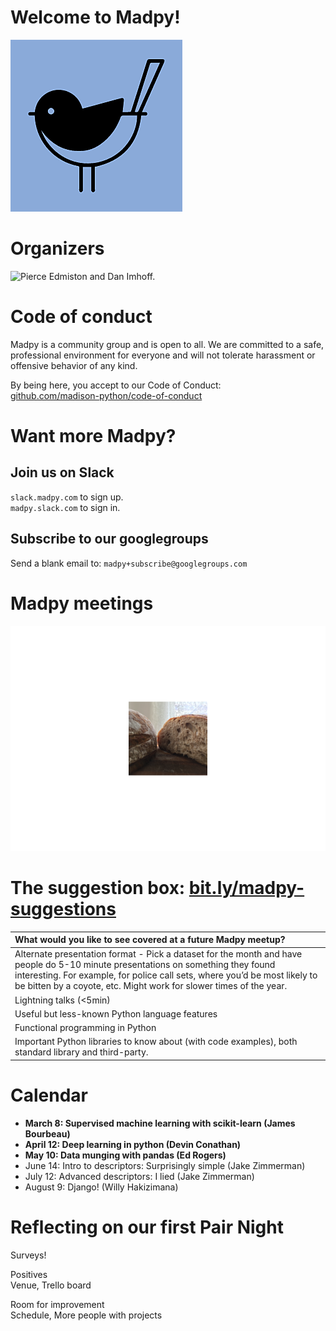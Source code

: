 Welcome to Madpy!
=================

![The Madpy Magpy.](img/madpy-logo.png)

Organizers
==========

![Pierce Edmiston and Dan
Imhoff.](README_files/figure-markdown_strict/organizers-1.png)

Code of conduct
===============

Madpy is a community group and is open to all. We are committed to a
safe, professional environment for everyone and will not tolerate
harassment or offensive behavior of any kind.

By being here, you accept to our Code of Conduct:  
[github.com/madison-python/code-of-conduct](https://github.com/madison-python/code-of-conduct)

Want more Madpy?
================

Join us on Slack
----------------

`slack.madpy.com` to sign up.  
`madpy.slack.com` to sign in.

Subscribe to our googlegroups
-----------------------------

Send a blank email to: `madpy+subscribe@googlegroups.com`

Madpy meetings
==============

![Bread.](README_files/figure-markdown_strict/bread-1.png)

The suggestion box: [bit.ly/madpy-suggestions](https://bit.ly/madpy-suggestions)
================================================================================

<table>
<colgroup>
<col style="width: 100%" />
</colgroup>
<thead>
<tr class="header">
<th style="text-align: left;">What would you like to see covered at a future Madpy meetup?</th>
</tr>
</thead>
<tbody>
<tr class="odd">
<td style="text-align: left;">Alternate presentation format - Pick a dataset for the month and have people do 5-10 minute presentations on something they found interesting. For example, for police call sets, where you’d be most likely to be bitten by a coyote, etc. Might work for slower times of the year.</td>
</tr>
<tr class="even">
<td style="text-align: left;">Lightning talks (&lt;5min)</td>
</tr>
<tr class="odd">
<td style="text-align: left;">Useful but less-known Python language features</td>
</tr>
<tr class="even">
<td style="text-align: left;">Functional programming in Python</td>
</tr>
<tr class="odd">
<td style="text-align: left;">Important Python libraries to know about (with code examples), both standard library and third-party.</td>
</tr>
</tbody>
</table>

Calendar
========

-   **March 8: Supervised machine learning with scikit-learn (James
    Bourbeau)**
-   **April 12: Deep learning in python (Devin Conathan)**
-   **May 10: Data munging with pandas (Ed Rogers)**
-   June 14: Intro to descriptors: Surprisingly simple (Jake Zimmerman)
-   July 12: Advanced descriptors: I lied (Jake Zimmerman)
-   August 9: Django! (Willy Hakizimana)

Reflecting on our first Pair Night
==================================

Surveys!

Positives  
Venue, Trello board

Room for improvement  
Schedule, More people with projects
